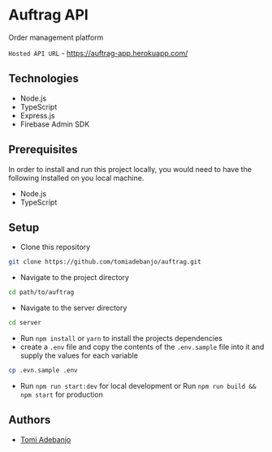 # Auftrag API

Order management platform

`Hosted API URL` - https://auftrag-app.herokuapp.com/

## Technologies

- Node.js
- TypeScript
- Express.js
- Firebase Admin SDK

## Prerequisites

In order to install and run this project locally, you would need to have the following installed on you local machine.

- Node.js
- TypeScript

## Setup

- Clone this repository

```sh
git clone https://github.com/tomiadebanjo/auftrag.git
```

- Navigate to the project directory

```sh
cd path/to/auftrag
```

- Navigate to the server directory

```sh
cd server
```

- Run `npm install` or `yarn` to install the projects dependencies
- create a `.env` file and copy the contents of the `.env.sample` file into it and supply the values for each variable

```sh
cp .evn.sample .env
```

- Run `npm run start:dev` for local development or Run `npm run build && npm start` for production

## Authors

- [Tomi Adebanjo](https://github.com/tomiadebanjo)
